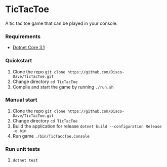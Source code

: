 # TicTacToe
A tic tac toe game that can be played in your console.

### Requirements
* [Dotnet Core 3.1](https://dotnet.microsoft.com/download/dotnet-core/3.1)

### Quickstart
1. Clone the repo `git clone https://github.com/Disco-Dave/TicTacToe.git`
2. Change directory `cd TicTacToe`
3. Compile and start the game by running `./run.sh`

### Manual start
1. Clone the repo `git clone https://github.com/Disco-Dave/TicTacToe.git`
2. Change directory `cd TicTacToe`
3. Build the application for release `dotnet build --configuration Release -o bin`
4. Run game `./bin/TicTaccToe.Console`

### Run unit tests
1. `dotnet test`
